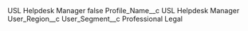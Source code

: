 <?xml version="1.0" encoding="UTF-8"?>
<CustomMetadata xmlns="http://soap.sforce.com/2006/04/metadata" xmlns:xsi="http://www.w3.org/2001/XMLSchema-instance" xmlns:xsd="http://www.w3.org/2001/XMLSchema">
    <label>USL Helpdesk Manager</label>
    <protected>false</protected>
    <values>
        <field>Profile_Name__c</field>
        <value xsi:type="xsd:string">USL Helpdesk Manager</value>
    </values>
    <values>
        <field>User_Region__c</field>
        <value xsi:nil="true"/>
    </values>
    <values>
        <field>User_Segment__c</field>
        <value xsi:type="xsd:string">Professional Legal</value>
    </values>
</CustomMetadata>
